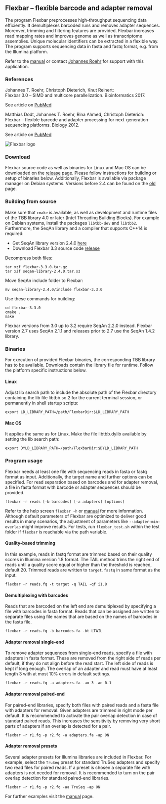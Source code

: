 ## Flexbar – flexible barcode and adapter removal

The program Flexbar preprocesses high-throughput sequencing data efficiently. It demultiplexes barcoded runs and removes adapter sequences. Moreover, trimming and filtering features are provided. Flexbar increases read mapping rates and improves genome as well as transcriptome assemblies. Unique molecular identifiers can be extracted in a flexible way. The program supports sequencing data in fasta and fastq format, e.g. from the Illumina platform.

Refer to the [manual](https://github.com/seqan/flexbar/wiki) or contact [Johannes Roehr](https://github.com/jtroehr) for support with this application.


### References

Johannes T. Roehr, Christoph Dieterich, Knut Reinert:  
Flexbar 3.0 – SIMD and multicore parallelization. Bioinformatics 2017.

See article on [PubMed](https://www.ncbi.nlm.nih.gov/pubmed/28541403)

Matthias Dodt, Johannes T. Roehr, Rina Ahmed, Christoph Dieterich:  
Flexbar – flexible barcode and adapter processing for next-generation sequencing platforms. Biology 2012.

See article on [PubMed](https://www.ncbi.nlm.nih.gov/pubmed/24832523)

![Flexbar logo](https://github.com/seqan/flexbar/wiki/images/flexbar-logo.png)


### Download

Flexbar source code as well as binaries for Linux and Mac OS can be downloaded on the [release](https://github.com/seqan/flexbar/releases) page. Please follow instructions for building or setup of binaries below. Additionally, Flexbar is available via package manager on Debian systems. Versions before 2.4 can be found on the [old](https://sourceforge.net/projects/flexbar) page.


### Building from source

Make sure that `cmake` is available, as well as development and runtime files of the TBB library 4.0 or later (Intel Threading Building Blocks). For example on Debian systems, install the packages `libtbb-dev` and `libtbb2`. Furthermore, the SeqAn library and a compiler that supports C++14 is required:

* Get SeqAn library version 2.4.0 [here](https://github.com/seqan/seqan/releases/download/seqan-v2.4.0/seqan-library-2.4.0.tar.xz)
* Download Flexbar 3.3 source code [release](https://github.com/seqan/flexbar/releases)

Decompress both files:

	tar xzf flexbar-3.3.0.tar.gz
	tar xJf seqan-library-2.4.0.tar.xz

Move SeqAn include folder to Flexbar:

	mv seqan-library-2.4.0/include flexbar-3.3.0

Use these commands for building:

	cd flexbar-3.3.0
	cmake .
	make

Flexbar versions from 3.0 up to 3.2 require SeqAn 2.2.0 instead. Flexbar version 2.7 uses SeqAn 2.1.1 and releases prior to 2.7 use the SeqAn 1.4.2 library.


### Binaries

For execution of provided Flexbar binaries, the corresponding TBB library has to be available. Downloads contain the library file for runtime. Follow the platform specific instructions below.

#### Linux
Adjust lib search path to include the absolute path of the Flexbar directory containing the lib file libtbb.so.2 for the current terminal session, or permanently in shell startup scripts:

	export LD_LIBRARY_PATH=/path/FlexbarDir:$LD_LIBRARY_PATH

#### Mac OS
It applies the same as for Linux. Make the file libtbb.dylib available by setting the lib search path:

	export DYLD_LIBRARY_PATH=/path/FlexbarDir:$DYLD_LIBRARY_PATH


### Program usage

Flexbar needs at least one file with sequencing reads in fasta or fastq format as input. Additionally, the target name and further options can be specified. For read separation based on barcodes and for adapter removal, a file in fasta format with barcode or adapter sequences should be provided.

	flexbar -r reads [-b barcodes] [-a adapters] [options]

Refer to the help screen `flexbar -h` or [manual](https://github.com/seqan/flexbar/wiki) for more information. Although default parameters of Flexbar are optimized to deliver good results in many scenarios, the adjustment of parameters like `--adapter-min-overlap` might improve results. For tests, run `flexbar_test.sh` within the test folder if `flexbar` is reachable via the path variable.

#### Quality-based trimming

In this example, reads in fastq format are trimmed based on their quality scores in Illumina version 1.8 format. The TAIL method trims the right end of reads until a quality score equal or higher than the threshold is reached, default 20. Trimmed reads are written to `target.fastq` in same format as the input.

	flexbar -r reads.fq -t target -q TAIL -qf i1.8

#### Demultiplexing with barcodes

Reads that are barcoded on the left end are demultiplexed by specifying a file with barcodes in fasta format. Reads that can be assigned are written to separate files using file names that are based on the names of barcodes in the fasta file.

	flexbar -r reads.fq -b barcodes.fa -bt LTAIL

#### Adapter removal single-end

To remove adapter sequences from single-end reads, specify a file with adapters in fasta format. These are removed from the right side of reads per default, if they do not align before the read start. The left side of reads is kept if long enough. The overlap of an adapter and read must have at least length 3 with at most 10% errors in default settings.

	flexbar -r reads.fq -a adapters.fa -ao 3 -ae 0.1

#### Adapter removal paired-end

For paired-end libraries, specify both files with paired reads and a fasta file with adapters for removal. Given adapters are trimmed in right mode per default. It is recommended to activate the pair overlap detection in case of standard paired reads. This increases the sensitivity by removing very short parts of adapters if an overlap is detected for a pair.

	flexbar -r r1.fq -p r2.fq -a adapters.fa -ap ON

#### Adapter removal presets

Several adapter presets for Illumina libraries are included in Flexbar. For example, select the `TruSeq` preset for standard TruSeq adapters and specify two read files for paired reads. If a preset is chosen a separate file with adapters is not needed for removal. It is recommended to turn on the pair overlap detection for standard paired-end libraries.

	flexbar -r r1.fq -p r2.fq -aa TruSeq -ap ON

For further examples visit the [manual](https://github.com/seqan/flexbar/wiki) page.

